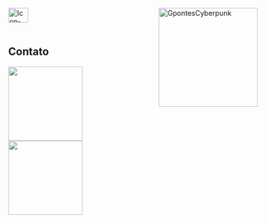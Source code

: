 <div style="display: inline_block"><br>
  <img align="center" alt="Icon-Js" height="30" width="40" src="https://skillicons.dev/icons?i=js,html,css,wasm" />
  <img align="right" width="200px" alt="GpontesCyberpunk" src=""/>
</div>

<br>   
  
  ## Contato
<div>
<a href="https://github.com/Gpontes143/github-readme-stats">
  <img height=150em src="https://github-readme-stats.vercel.app/api?username=Gpontes143&show_icons=true&theme=midnight-purple" />
</a>
<a href="https://github.com/Gpontes143/convoychat">
  <img height=150em src="https://github-readme-stats.vercel.app/api/top-langs?username=Gpontes143&layout=compact&langs_count=8&card_width=320&theme=midnight-purple" />
</a>
</div>
